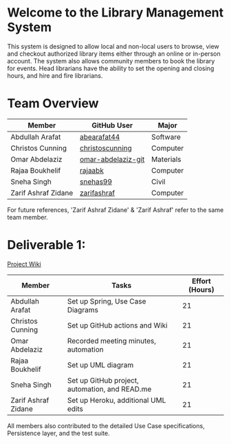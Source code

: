 # Welcome to the Library Management System
This system is designed to allow local and non-local users to browse, view and checkout authorized library items either through an online or in-person account. The system also allows community members to book the library for events. Head librarians have the ability to set the opening and closing hours, and hire and fire librarians. 


# Team Overview 
| Member             | GitHub User | Major |
|--------------------|-------------|-------|
|Abdullah Arafat     |   [abearafat44](https://github.com/abearafat44)   | Software |
|Christos Cunning    |  [christoscunning](https://github.com/christoscunning)    | Computer |
|Omar Abdelaziz      |   [omar-abdelaziz-git](https://github.com/omar-abdelaziz-git)    | Materials |
|Rajaa Boukhelif     |    [rajaabk](https://github.com/rajaabk)  | Computer |
|Sneha Singh         |   [snehas99](https://github.com/snehas99)   | Civil |
|Zarif Ashraf Zidane |    [zarifashraf](https://github.com/zarifashraf) | Computer |

For future references, 'Zarif Ashraf Zidane' & 'Zarif Ashraf' refer to the same team member.

# Deliverable 1: 
[Project Wiki](https://github.com/McGill-ECSE321-Fall2021/project-group-09/wiki)

| Member            | Tasks                                         | Effort (Hours) |
|-------------------|-----------------------------------------------|----------------|
|Abdullah Arafat    | Set up Spring, Use Case Diagrams              |         21     |
|Christos Cunning   | Set up GitHub actions and Wiki                |         21     |
|Omar Abdelaziz     | Recorded meeting minutes, automation          |         21     |
|Rajaa Boukhelif    | Set up UML diagram                            |         21     |
|Sneha Singh        | Set up GitHub project, automation, and READ.me|         21     |
|Zarif Ashraf Zidane| Set up Heroku, additional UML edits           |         21     |

All members also contributed to the detailed Use Case specifications, Persistence layer, and the test suite. 
